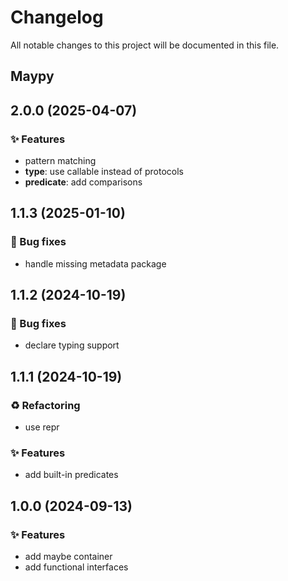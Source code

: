 # Changelog
All notable changes to this project will be documented in this file.
## Maypy

## 2.0.0 (2025-04-07)

### :sparkles: Features

- pattern matching
- **type**: use callable instead of protocols
- **predicate**: add comparisons

## 1.1.3 (2025-01-10)

### :bug: Bug fixes

- handle missing metadata package

## 1.1.2 (2024-10-19)

### :bug: Bug fixes

- declare typing support

## 1.1.1 (2024-10-19)

### :recycle: Refactoring

- use repr

### :sparkles: Features

- add built-in predicates

## 1.0.0 (2024-09-13)

### :sparkles: Features

- add maybe container
- add functional interfaces
